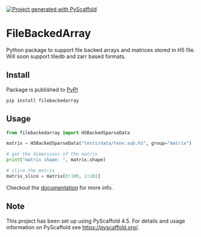 <!-- These are examples of badges you might want to add to your README:
     please update the URLs accordingly

[![Built Status](https://api.cirrus-ci.com/github/<USER>/FileBackedArray.svg?branch=main)](https://cirrus-ci.com/github/<USER>/FileBackedArray)
[![ReadTheDocs](https://readthedocs.org/projects/FileBackedArray/badge/?version=latest)](https://FileBackedArray.readthedocs.io/en/stable/)
[![Coveralls](https://img.shields.io/coveralls/github/<USER>/FileBackedArray/main.svg)](https://coveralls.io/r/<USER>/FileBackedArray)
[![PyPI-Server](https://img.shields.io/pypi/v/FileBackedArray.svg)](https://pypi.org/project/FileBackedArray/)
[![Conda-Forge](https://img.shields.io/conda/vn/conda-forge/FileBackedArray.svg)](https://anaconda.org/conda-forge/FileBackedArray)
[![Monthly Downloads](https://pepy.tech/badge/FileBackedArray/month)](https://pepy.tech/project/FileBackedArray)
[![Twitter](https://img.shields.io/twitter/url/http/shields.io.svg?style=social&label=Twitter)](https://twitter.com/FileBackedArray)
-->

[![Project generated with PyScaffold](https://img.shields.io/badge/-PyScaffold-005CA0?logo=pyscaffold)](https://pyscaffold.org/)

# FileBackedArray

Python package to support file backed arrays and matrices stored in H5 file. Will soon support tiledb and zarr based formats.

## Install

Package is published to [PyPI](https://pypi.org/project/filebackedarray/)

```shell
pip install filebackedarray
```

## Usage

```python
from filebackedarray import H5BackedSparseData

matrix = H5BackedSparseData("tests/data/tenx.sub.h5", group="matrix")

# get the dimensions of the matrix
print("matrix shape: ", matrix.shape)

# slice the matrix
matrix_slice = matrix[0:100, 1:101]
```

Checkout the [documentation](https://biocpy.github.io/FileBackedArray/) for more info.



<!-- pyscaffold-notes -->

## Note

This project has been set up using PyScaffold 4.5. For details and usage
information on PyScaffold see https://pyscaffold.org/.

